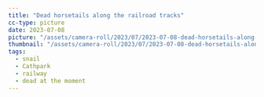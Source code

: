 ```yaml
---
title: "Dead horsetails along the railroad tracks"
cc-type: picture
date: 2023-07-08
picture: "/assets/camera-roll/2023/07/2023-07-08-dead-horsetails-along-the-railroad-tracks/20230709_013609823_iOS.jpg"
thumbnail: "/assets/camera-roll/2023/07/2023-07-08-dead-horsetails-along-the-railroad-tracks/20230709_013609823_iOS-thumbnail.jpg"
tags:
  - snail
  - Cathpark
  - railway
  - dead at the moment
---
```

